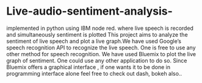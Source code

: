 # Live-audio-sentiment-analysis-
implemented in python using IBM node red. where live speech is recorded and simultaneously sentiment is plotted
This project aims to analyze the sentiment of live speech and plot a live graph.We have used Google’s speech recognition API to recognize the live speech. One is free
to use any other method for speech recognition. We have used Bluemix to plot the live graph of sentiment. One could use any other application to do so. Since Bluemix offers a graphical interface , if
one wants it to be done in programming interface alone feel free to check out dash, bokeh also..
